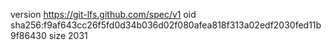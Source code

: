 version https://git-lfs.github.com/spec/v1
oid sha256:f9af643cc26f5fd0d34b036d02f080afea818f313a02edf2030fed11b9f86430
size 2031
